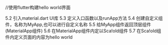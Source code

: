 //使用flutter构建hello world界面

5.2 引⼊material.dart UI库
5.3 定义⼊⼝函数以及runApp⽅法
5.4 创建⾃定义组件，名称为MyApp,也可以进⾏⾃定义名称
5.5 给MyApp组件返回顶层组件(MaterialApp组件)
5.6 在MaterialApp组件内定以Sca!old组件
5.7 在Sca!old组件内定义⻚⾯的内容为hello world  
